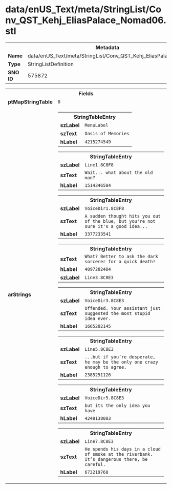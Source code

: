 <h1>data/enUS_Text/meta/StringList/Conv_QST_Kehj_EliasPalace_Nomad06.stl</h1><table><tr><th colspan="100%">Metadata</th></tr><tr><td><b>Name</b></td><td>data/enUS_Text/meta/StringList/Conv_QST_Kehj_EliasPalace_Nomad06.stl</td></tr><tr><td><b>Type</b></td><td>StringListDefinition</td></tr><tr><td><b>SNO ID</b></td><td>575872</td></tr></table>

<table><tr><th colspan="100%">Fields</th></tr><tr><td><b>ptMapStringTable</b></td><td><code>0</code></td></tr><tr><td><b>arStrings</b></td><td><table><tr><th colspan="100%">StringTableEntry</th></tr><tr><td><b>szLabel</b></td><td><code>MenuLabel</code></td></tr><tr><td><b>szText</b></td><td><code>Oasis of Memories</code></td></tr><tr><td><b>hLabel</b></td><td><code>4215274549</code></td></tr></table>


<table><tr><th colspan="100%">StringTableEntry</th></tr><tr><td><b>szLabel</b></td><td><code>Line1.8C8F8</code></td></tr><tr><td><b>szText</b></td><td><code>Wait... what about the old man?</code></td></tr><tr><td><b>hLabel</b></td><td><code>1514346584</code></td></tr></table>


<table><tr><th colspan="100%">StringTableEntry</th></tr><tr><td><b>szLabel</b></td><td><code>VoiceDir1.8C8F8</code></td></tr><tr><td><b>szText</b></td><td><code>A sudden thought hits you out of the blue, but you're not sure it's a good idea...</code></td></tr><tr><td><b>hLabel</b></td><td><code>3377233541</code></td></tr></table>


<table><tr><th colspan="100%">StringTableEntry</th></tr><tr><td><b>szText</b></td><td><code>What? Better to ask the dark sorcerer for a quick death!</code></td></tr><tr><td><b>hLabel</b></td><td><code>4097282484</code></td></tr><tr><td><b>szLabel</b></td><td><code>Line3.8C8E3</code></td></tr></table>


<table><tr><th colspan="100%">StringTableEntry</th></tr><tr><td><b>szLabel</b></td><td><code>VoiceDir3.8C8E3</code></td></tr><tr><td><b>szText</b></td><td><code>Offended. Your assistant just suggested the most stupid idea ever.</code></td></tr><tr><td><b>hLabel</b></td><td><code>1665202145</code></td></tr></table>


<table><tr><th colspan="100%">StringTableEntry</th></tr><tr><td><b>szLabel</b></td><td><code>Line5.8C8E3</code></td></tr><tr><td><b>szText</b></td><td><code>...but if you’re desperate, he may be the only one crazy enough to agree.</code></td></tr><tr><td><b>hLabel</b></td><td><code>2385251126</code></td></tr></table>


<table><tr><th colspan="100%">StringTableEntry</th></tr><tr><td><b>szLabel</b></td><td><code>VoiceDir5.8C8E3</code></td></tr><tr><td><b>szText</b></td><td><code>but its the only idea you have</code></td></tr><tr><td><b>hLabel</b></td><td><code>4248138083</code></td></tr></table>


<table><tr><th colspan="100%">StringTableEntry</th></tr><tr><td><b>szLabel</b></td><td><code>Line7.8C8E3</code></td></tr><tr><td><b>szText</b></td><td><code>He spends his days in a cloud of smoke at the riverbank. It’s dangerous there, be careful.</code></td></tr><tr><td><b>hLabel</b></td><td><code>673219768</code></td></tr></table>


</td></tr></table>

